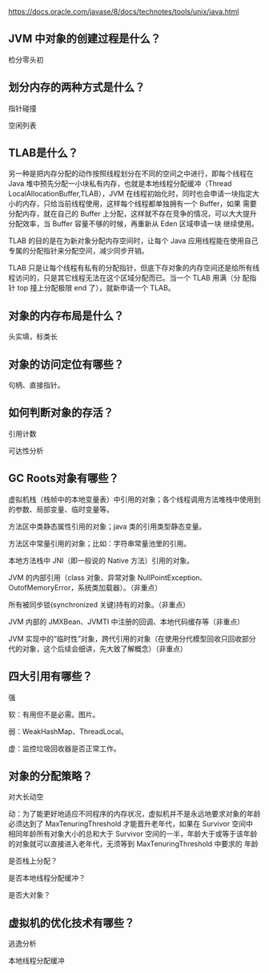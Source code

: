 https://docs.oracle.com/javase/8/docs/technotes/tools/unix/java.html

## JVM 中对象的创建过程是什么？

检分零头初

## 划分内存的两种方式是什么？

指针碰撞

空闲列表

## TLAB是什么？

另一种是把内存分配的动作按照线程划分在不同的空间之中进行，即每个线程在 Java 堆中预先分配一小块私有内存，也就是本地线程分配缓冲（Thread LocalAllocationBuffer,TLAB），JVM 在线程初始化时，同时也会申请一块指定大小的内存，只给当前线程使用，这样每个线程都单独拥有一个 Buffer，如果 需要分配内存，就在自己的 Buffer 上分配，这样就不存在竞争的情况，可以大大提升分配效率，当 Buffer 容量不够的时候，再重新从 Eden 区域申请一块 继续使用。 

TLAB 的目的是在为新对象分配内存空间时，让每个 Java 应用线程能在使用自己专属的分配指针来分配空间，减少同步开销。 

TLAB 只是让每个线程有私有的分配指针，但底下存对象的内存空间还是给所有线程访问的，只是其它线程无法在这个区域分配而已。当一个 TLAB 用满（分 配指针 top 撞上分配极限 end 了），就新申请一个 TLAB。

## 对象的内存布局是什么？

头实填，标类长

## 对象的访问定位有哪些？

句柄、直接指针。

## 如何判断对象的存活？

引用计数

可达性分析

## GC Roots对象有哪些？



虚拟机栈（栈帧中的本地变量表）中引用的对象；各个线程调用方法堆栈中使用到的参数、局部变量、临时变量等。 

方法区中类静态属性引用的对象；java 类的引用类型静态变量。 

方法区中常量引用的对象；比如：字符串常量池里的引用。 

本地方法栈中 JNI（即一般说的 Native 方法）引用的对象。 



JVM 的内部引用（class 对象、异常对象 NullPointException、OutofMemoryError，系统类加载器）。（非重点）  

所有被同步锁(synchronized 关键)持有的对象。（非重点） 

JVM 内部的 JMXBean、JVMTI 中注册的回调、本地代码缓存等（非重点） 

JVM 实现中的“临时性”对象，跨代引用的对象（在使用分代模型回收只回收部分代的对象，这个后续会细讲，先大致了解概念）（非重点）

## 四大引用有哪些？

强

软：有用但不是必需。图片。

弱：WeakHashMap、ThreadLocal。

虚：监控垃圾回收器是否正常工作。

## 对象的分配策略？

对大长动空

动：为了能更好地适应不同程序的内存状况，虚拟机并不是永远地要求对象的年龄必须达到了 MaxTenuringThreshold 才能晋升老年代，如果在 Survivor 空间中 相同年龄所有对象大小的总和大于 Survivor 空间的一半，年龄大于或等于该年龄的对象就可以直接进入老年代，无须等到 MaxTenuringThreshold 中要求的 年龄

是否栈上分配？

是否本地线程分配缓冲？

是否大对象？

## 虚拟机的优化技术有哪些？

逃逸分析

本地线程分配缓冲